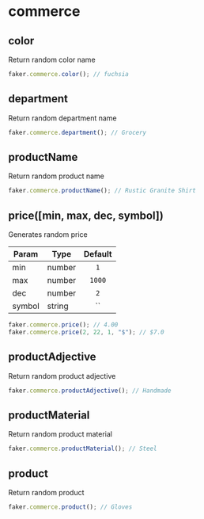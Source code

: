 # commerce

## color

Return random color name

```js
faker.commerce.color(); // fuchsia
```

## department

Return random department name

```js
faker.commerce.department(); // Grocery
```

## productName

Return random product name

```js
faker.commerce.productName(); // Rustic Granite Shirt
```

## price([min, max, dec, symbol])

Generates random price

| Param  | Type   | Default |
| ------ | ------ | :-----: |
| min    | number |   `1`   |
| max    | number | `1000`  |
| dec    | number |   `2`   |
| symbol | string |   ``    |

```js
faker.commerce.price(); // 4.00
faker.commerce.price(2, 22, 1, "$"); // $7.0
```

## productAdjective

Return random product adjective

```js
faker.commerce.productAdjective(); // Handmade
```

## productMaterial

Return random product material

```js
faker.commerce.productMaterial(); // Steel
```

## product

Return random product

```js
faker.commerce.product(); // Gloves
```
